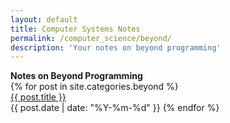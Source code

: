 ```yaml
---
layout: default
title: Computer Systems Notes
permalink: /computer_science/beyond/
description: 'Your notes on beyond programming'
---
```


<strong style="margin-top:-1rem;">
  Notes on Beyond Programming
</strong>

<div class='writing nu'>
  {% for post in site.categories.beyond %}
    <div><a title='#{{ forloop.rindex }}' href='{{ post.url }}'>{{ post.title }}</a></div>
    <time>{{ post.date | date: "%Y-%m-%d" }}</time>
  {% endfor %}
</div>